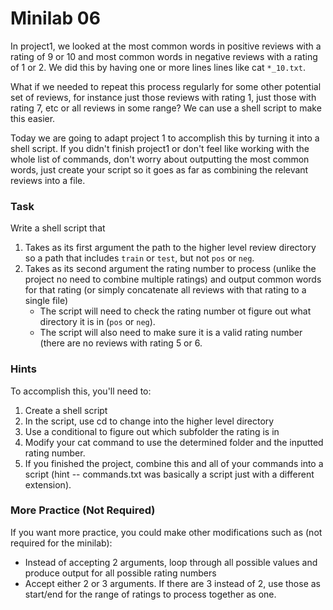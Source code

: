 # Minilab 06

In project1, we looked at the most common
words in positive reviews with a rating of 9 or 10
and most common words in negative reviews
with a rating of 1 or 2.
We did this by having one or more lines
lines like cat `*_10.txt`.  

What if we needed to repeat this process regularly
for some other potential set of reviews, for instance
just those reviews with rating 1, just those with rating 7,
etc or all reviews in some range?  We can use
a shell script to make this easier.


Today we are going to adapt project 1 to accomplish
this by turning it into a shell script. 
If you didn't finish project1 or don't feel like
working with the whole list of commands, don't worry about
outputting the most common words, just create
your script so it goes as far as 
combining the relevant reviews into a file.

### Task
Write a shell script that
1. Takes as its first argument the path to the higher level
   review directory so a path that includes `train` or
   `test`, but not `pos` or `neg`.
2. Takes as its second argument the rating number to
   process (unlike the project no need to combine multiple
   ratings) and output common words for that rating
   (or simply concatenate all reviews with that rating to
   a single file)
   * The script will need to check the rating
     number ot figure out what directory it is in
     (`pos` or `neg`).
   * The script will also need to make sure it is a
     valid rating number (there are no reviews with rating 5 or 6.

### Hints
To accomplish this, you'll need to:
1. Create a shell script
2. In the script, use cd to change into the higher level 
   directory
3. Use a conditional to figure out which subfolder
   the rating is in
4. Modify your cat command to use the determined folder 
   and the inputted rating number.
5. If you finished the project, combine this and all of
   your commands into a script (hint -- commands.txt was
   basically a script just with a different extension).


### More Practice (Not Required)
If you want more practice, you could make other modifications
such as (not required for the minilab):
* Instead of accepting 2 arguments, loop through all possible
  values and produce output for all possible rating numbers
* Accept either 2 or 3 arguments.  If there are 3 instead
  of 2, use those as start/end for the range of ratings to
  process together as one.
